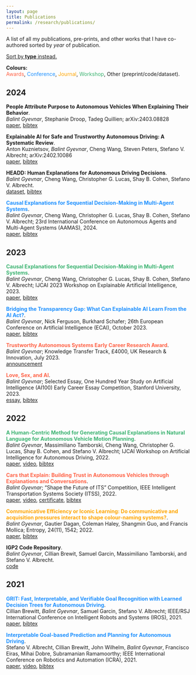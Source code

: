 ```yaml
---
layout: page
title: Publications
permalink: /research/publications/
---
```


A list of all my publications, pre-prints, and other works that I have co-authored sorted by *year* of publication.

[Sort by **type** instead.](/research/publications-type)

**Colours:**
<br />
<span style="color:tomato">Awards</span>,
<span style="color:dodgerblue">Conference</span>,
<span style="color:orange">Journal</span>,
<span style="color:mediumseagreen">Workshop</span>,
Other (preprint/code/dataset).

## 2024
**People Attribute Purpose to Autonomous Vehicles When Explaining Their Behavior**. <br /> *Balint Gyevnar*, Stephanie Droop, Tadeg Quillien; arXiv:2403.08828 <br /> [paper](https://arxiv.org/abs/2403.08828), <a href="javascript:show_hide('gyevnar2024attribute')">bibtex</a>
<div id="gyevnar2024attribute" style="display: none;"><pre><code style="line-height: 1.5;">
    @misc{gyevnar2024attribute,
        title={People Attribute Purpose to Autonomous Vehicles When Explaining Their Behavior},
        author={Balint Gyevnar and Stephanie Droop and Tadeg Quillien},
        year={2024},
        eprint={2403.08828},
        archivePrefix={arXiv},
        primaryClass={cs.HC}
     }
</code></pre></div>

**Explainable AI for Safe and Trustworthy Autonomous Driving: A Systematic Review**. <br /> Anton Kuznietsov, *Balint Gyevnar*, Cheng Wang, Steven Peters, Stefano V. Albrecht; arXiv:2402.10086 <br /> [paper](https://arxiv.org/abs/2402.10086), <a href="javascript:show_hide('kuznietsov2024avreview')">bibtex</a>
<div id="kuznietsov2024avreview" style="display: none;"><pre><code style="line-height: 1.5;">
    @misc{kuznietsov2024avreview,
        title={Explainable AI for Safe and Trustworthy Autonomous Driving: A Systematic Review},
        author={Anton Kuznietsov and Balint Gyevnar and Cheng Wang and Steven Peters and Stefano V. Albrecht},
        year={2024},
        eprint={2402.10086},
        archivePrefix={arXiv},
        primaryClass={cs.RO}
     }
</code></pre></div>

**HEADD: Human Explanations for Autonomous Driving Decisions**. <br /> *Balint Gyevnar*, Cheng Wang, Christopher G. Lucas, Shay B. Cohen, Stefano V. Albrecht. <br /> [dataset](https://datashare.ed.ac.uk/handle/10283/8714), <a href="javascript:show_hide('cemaAAMAS2024b')">bibtex</a>
<div id="cemaAAMAS2024b" style="display: none;"><pre><code style="line-height: 1.5;">
    @inproceedings{gyevnar2024causal,
       title={Causal Explanations for Sequential Decision-Making in Multi-Agent Systems},
       author={Balint Gyevnar and Cheng Wang and Christopher G. Lucas and Shay B. Cohen and Stefano V. Albrecht},
       booktitle={23rd International Conference on Autonomous Agents and Multi-Agent Systems},
       organization={IFAAMAS},
       year={2024}
    }
    </code></pre></div>

<span style="color:dodgerblue">**Causal Explanations for Sequential Decision-Making in Multi-Agent Systems**</span>. <br /> *Balint Gyevnar*, Cheng Wang, Christopher G. Lucas, Shay B. Cohen, Stefano V. Albrecht; 23rd International Conference on Autonomous Agents and Multi-Agent Systems (AAMAS), 2024. <br /> [paper](https://arxiv.org/abs/2302.10809), <a href="javascript:show_hide('cemaAAMAS2024a')">bibtex</a>
<div id="cemaAAMAS2024a" style="display: none;"><pre><code style="line-height: 1.5;">
@inproceedings{gyevnar2024causal,
   title={Causal Explanations for Sequential Decision-Making in Multi-Agent Systems},
   author={Balint Gyevnar and Cheng Wang and Christopher G. Lucas and Shay B. Cohen and Stefano V. Albrecht},
   booktitle={23rd International Conference on Autonomous Agents and Multi-Agent Systems},
   organization={IFAAMAS},
   year={2024}
}
</code></pre></div>

## 2023
<span style="color:mediumseagreen">**Causal Explanations for Sequential Decision-Making in Multi-Agent Systems**</span>. <br /> *Balint Gyevnar*, Cheng Wang, Christopher G. Lucas, Shay B. Cohen, Stefano V. Albrecht; IJCAI 2023 Workshop on Explainable Artificial Intelligence, 2023. <br /> [paper](https://arxiv.org/abs/2302.10809), <a href="javascript:show_hide('cemaIJCAI2023')">bibtex</a>
<div id="cemaIJCAI2023" style="display: none;"><pre><code style="line-height: 1.5;">
@inproceedings{gyevnar2023causal,
   title={Causal Explanations for Sequential Decision-Making in Multi-Agent Systems},
   author={Balint Gyevnar and Cheng Wang and Christopher G. Lucas and Shay B. Cohen and Stefano V. Albrecht},
   booktitle={IJCAI 2023 Workshop on Explainable Artificial Intelligence (XAI)},
   year={2023}
}
</code></pre></div>

<span style="color:dodgerblue">**Bridging the Transparency Gap: What Can Explainable AI Learn From the AI Act?**</span>. <br /> *Balint Gyevnar*, Nick Ferguson, Burkhard Schafer; 26th European Conference on Artificial Intelligence (ECAI), October 2023. <br /> [paper](https://arxiv.org/abs/2302.10766), <a href="javascript:show_hide('transparencyECAI2023')">bibtex</a>
<div id="transparencyECAI2023" style="display: none;"><pre><code style="line-height: 1.5;">
@inproceedings{gyevnar2023transparencyGap,
    title={Bridging the Transparency Gap: What Can Explainable AI Learn From the AI Act?},
    author={Balint Gyevnar and Nick Ferguson and Burkhard Schafer},
    booktitle={26th European Conference on Artificial Intelligence},
    pages={964--971},
    year={2023},
    organization={IOS Press}
}
</code></pre></div>

<span style="color:tomato">**Trustworthy Autonomous Systems Early Career Research Award**</span>. <br /> *Balint Gyevnar*; Knowledge Transfer Track, £4000, UK Research & Innovation, July 2023. <br /> [announcement](https://tas.ac.uk/skills/early-career-researcher-awards/)

<span style="color:tomato">**Love, Sex, and AI**</span>. <br /> *Balint Gyevnar*; Selected Essay, One Hundred Year Study on Artificial Intelligence (AI100) Early Career Essay Competition, Stanford University, 2023. <br /> [essay](assets/essay_lovesexai.pdf), <a href="javascript:show_hide('gyevnarLoveSexAI2023')">bibtex</a>
<div id="gyevnarLoveSexAI2023" style="display: none;"><pre><code style="line-height: 1.5;">
@incollection{gyevnar2023loveSexAI,
    title={Love, Sex, and AI},
    author={Balint Gyevnar},
    booktitle={AI100 Early Career Essay Competition},
    year={2023},
    publisher={Stanford}
}
</code></pre></div>

<!-- 5. <span style="color:mediumseagreen">**Get Your Act Together: A Comparative View on Transparency in the AI Act and Technology**</span>. *Balint Gyevnar*, Nick Ferguson, Burkhard Schafer; 5th International Workshop on EXplainable and TRAnsparent AI and Multi-Agent Systems (EXTRAAMAS 2023), 2023. - [paper](https://arxiv.org/abs/2302.10766) -->
<!-- 5. <span style="color:mediumseagreen">**Causal Explanations for Stochastic Sequential Multi-Agent Decision-Making**</span>. *Balint Gyevnar*, Cheng Wang, Christopher G. Lucas, Shay B. Cohen, Stefano V. Albrecht; 5th International Workshop on EXplainable and TRAnsparent AI and Multi-Agent Systems (EXTRAAMAS 2023), 2023. - [paper](https://arxiv.org/abs/2302.10809) -->


## 2022
<span style="color:mediumseagreen">**A Human-Centric Method for Generating Causal Explanations in Natural Language for Autonomous Vehicle Motion Planning**</span>. <br /> *Balint Gyevnar*, Massimiliano Tamborski, Cheng Wang, Christopher G. Lucas, Shay B. Cohen, and Stefano V. Albrecht; IJCAI Workshop on Artificial Intelligence for Autonomous Driving, 2022. <br /> [paper](https://learn-to-race.org/workshop-ai4ad-ijcai2022/assets/papers/paper_16.pdf), [video](https://www.youtube.com/watch?v=gmjylztszZA&ab_channel=AI4ADWorkshop), <a href="javascript:show_hide('humancentricIJCAI2022')">bibtex</a>
<div id="humancentricIJCAI2022" style="display: none;"><pre><code style="line-height: 1.5;">
@inproceedings{gyevnar2022humanCentric,
    title={A Human-Centric Method for Generating Causal Explanations in Natural Language for Autonomous Vehicle Motion Planning},
    author={Balint Gyevnar and Massimiliano Tamborski and Cheng Wang and Christopher G. Lucas and Shay B. Cohen and Stefano V. Albrecht},
    booktitle={IJCAI 2022 Workshop on Artificial Intelligence for Autonomous Driving},
    year={2022}
}
</code></pre></div>

<span style="color:tomato">**Cars that Explain: Building Trust in Autonomous Vehicles through Explanations and Conversations**</span>. <br /> *Balint Gyevnar*; “Shape the Future of ITS” Competition, IEEE Intelligent Transportation Systems Society (ITSS), 2022. <br /> [paper](assets/IEEE_ITS_Essay.pdf), [video](https://1drv.ms/v/s!AvL2-OtIYUGTgcpZj4GaOa1I73e44w?e=Q35jpk), [certificate](assets/IEEE_ITS_Certificate.pdf), <a href="javascript:show_hide('carsexplainITSS2022')">bibtex</a>
<div id="carsexplainITSS2022" style="display: none;"><pre><code style="line-height: 1.5;">
@incollection{gyevnar2022carsExplain,
    title={Cars that Explain: Building Trust in Autonomous Vehicles through Explanations and Conversations},
    author={Balint Gyevnar},
    booktitle={``Shape the Future of ITS'' Competition},
    publisher={IEEE Intelligent Transportation Systems Society (ITSS)}
    year={2022}
}
</code></pre></div>

<span style="color:orange">**Communicative Efficiency or Iconic Learning: Do communicative and acquisition pressures interact to shape colour-naming systems?**</span>. <br /> *Balint Gyevnar*, Gautier Dagan, Coleman Haley, Shangmin Guo, and Francis Mollica; Entropy, 24(11), 1542; 2022. <br /> [paper](https://www.mdpi.com/1099-4300/24/11/1542), <a href="javascript:show_hide('colourENTROPY2022')">bibtex</a>
<div id="colourENTROPY2022" style="display: none;"><pre><code style="line-height: 1.5;">
@article{gyevnar2022colour,
    title={Communicative Efficiency or Iconic Learning: Do acquisition and communicative pressures interact to shape colour-naming systems?},
    author={Gyevnar, Balint and Dagan, Gautier and Haley, Coleman and Guo, Shangmin and Mollica, Frank},
    journal={Entropy},
    volume={24},
    number={11},
    pages={1542},
    year={2022},
    publisher={MDPI}
}
</code></pre></div>

**IGP2 Code Repository**. <br /> *Balint Gyevnar*, Cillian Brewit, Samuel Garcin, Massimiliano Tamborski, and Stefano V. Albrecht. <br /> [code](https://github.com/uoe-agents/IGP2)


## 2021
<span style="color:dodgerblue">**GRIT: Fast, Interpretable, and Verifiable Goal Recognition with Learned Decision Trees for Autonomous Driving**</span>. <br /> Cillian Brewitt, *Balint Gyevnar*, Samuel Garcin, Stefano V. Albrecht; IEEE/RSJ International Conference on Intelligent Robots and Systems (IROS), 2021. <br /> [paper](https://ieeexplore.ieee.org/abstract/document/9636279), <a href="javascript:show_hide('gritIROS2021')">bibtex</a>
<div id="gritIROS2021" style="display: none;"><pre><code style="line-height: 1.5;">
@inproceedings{brewitt2021grit,
    title={&#123;GRIT:&#125; Fast, Interpretable, and Verifiable Goal Recognition with Learned Decision Trees for Autonomous Driving},
    author={Cillian Brewitt and Balint Gyevnar and Samuel Garcin and Stefano V. Albrecht},
    booktitle={IEEE/RSJ International Conference on Intelligent Robots and Systems (IROS)},
    year={2021}
}
</code></pre></div>

<span style="color:dodgerblue">**Interpretable Goal-based Prediction and Planning for Autonomous Driving**</span>. <br /> Stefano V. Albrecht, Cillian Brewitt, John Wilhelm, *Balint Gyevnar*, Francisco Eiras, Mihai Dobre, Subramanian Ramamoorthy; IEEE International Conference on Robotics and Automation (ICRA), 2021. <br /> [paper](https://www.five.ai/igp2), [video](https://www.five.ai/igp2), <a href="javascript:show_hide('igp2ICRA2021')">bibtex</a>
<div id="igp2ICRA2021" style="display: none;"><pre><code style="line-height: 1.5;">
@inproceedings{albrecht2020igp2,
    title={Interpretable Goal-based Prediction and Planning for Autonomous Driving},
    author={Stefano V. Albrecht and Cillian Brewitt and John Wilhelm and Balint Gyevnar and Francisco Eiras and Mihai Dobre and Subramanian Ramamoorthy},
    booktitle={IEEE International Conference on Robotics and Automation (ICRA)},
    year={2021}
}
</code></pre></div>
